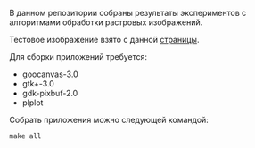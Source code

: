 В данном репозитории собраны результаты экспериментов с алгоритмами обработки растровых изображений.

Тестовое изображение взято с данной [страницы](https://opengameart.org/content/hexagon-tiles-93x).

Для сборки приложений требуется:

* goocanvas-3.0
* gtk+-3.0
* gdk-pixbuf-2.0
* plplot

Собрать приложения можно следующей командой:

```
make all
```
